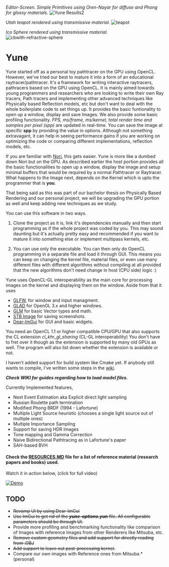 *Editor-Screen. Simple Primitives using Oren-Nayar for diffuse and Phong for glossy materials.*
![Yune Results2](https://github.com/gallickgunner/Yune/blob/Pictures/Images/editor.jpg?raw=true)

*Utah teapot rendered using transmissive material.*
![teapot](https://github.com/gallickgunner/Yune/blob/Pictures/Images/teapot-2kspp-refr.jpg?raw=true)

*Ico Sphere rendered using transmissive material.*
![cbwith-refractive-sphere](https://github.com/gallickgunner/Yune/blob/Pictures/Images/5kspp-CB-Sphere.jpg?raw=true)


# Yune

Yune started off as a personal toy pathtracer on the GPU using OpenCL. However, we've tried our best to mature it into a form of an educational raytracer/pathtracer. It's a framework for writing interactive raytracers, pathracers based on the GPU using OpenCL. It is mainly aimed towards young programmers and researchers who are looking to write their own Ray tracers, Path tracers and implementing other advanced techniques like Physically based Reflection models, etc but don't want to deal with the whole boilerplate code to set things up. It provides the basic funtionality to open up a window, display and save Images. We also provide some basic profiling functionality. *FPS, ms/frame, ms/kernel, total render time and samples per pixel (spp)* are updated in real-time. You can save the image at specific **spp** by providing the value in options. Although not something extravagant, it can help in seeing performance gains if you are working on optimizing the code or comparing different implementations, reflection models, etc.

If you are familiar with [Nori](https://github.com/wjakob/nori), this gets easier. Yune is more like a dumbed down Nori but on the GPU. As described earlier the host portion provides all the basic functionalities to open up a window, display the image and setup minimal buffers that would be required by a normal Pathtracer or Raytracer. What happens to the Image next, depends on the Kernel which is upto the programmer that is **you**.

That being said as this was part of our bachelor thesis on Physically Based Rendering and our personal project, we will be upgrading the GPU portion as well and keep adding new techniques as we study.

You can use this software in two ways.

1. Clone the project as it is, link it's dependencies manually and then start programming as if the whole project was coded by you. This may sound daunting but it's actually pretty easy and recommended if you want to mature it into something else or implement multipass kernels, etc. 

2. You can use only the executable. You can then only do OpenCL programming in a separate file and load it through GUI. This means you can keep on changing the kernel file, material files, or even use many different files with different algorithms without compiling at all provided that the new algorithms don't need change in host (CPU side) logic :)

Yune uses OpenCL-GL interoperability as the main core for processing images on the kernel and displaying them on the window. Aside from that it uses 

* [GLFW](https://github.com/glfw/glfw), for window and input managment.
* [GLAD](https://github.com/Dav1dde/glad) for OpenGL 3.x and higher windows.
* [GLM](https://github.com/g-truc/glm) for basic Vector types and math.
* [STB Image](https://github.com/nothings/stb) for saving screenshots.
* [Dear-ImGui](https://github.com/ocornut/imgui) for GUI and basic widgets.

You need an OpenCL 1.1 or higher compatible CPU/GPU that also supports the CL extension *cl_khr_gl_sharing* (CL-GL interoperability) You don't have to fret over it though as the extension is supported by many old GPUs as well. The program will also list down whether the extension is available or not. 

I haven't added support for build system like Cmake yet. If anybody still wants to compile, I've written some steps in the [wiki](https://github.com/gallickgunner/Yune/wiki/Getting-Started). 

***Check WIKI for guides regarding how to load model files.***

Currently Implemented features,
* Next Event Estimation aka Explicit direct light sampling
* Russian Roulette path termination
* Modified Phong BRDF (1994 - Lafortune)
* Multiple Light Source heuristic (chooses a single light source out of multiple ones)
* Multiple Importance Sampling
* Support for saving HDR Images
* Tone mapping and Gamma Correction
* Naive Bidirectional Pathtracing as in Lafortune's paper
* SAH-based BVH

#### Check the [RESOURCES.MD](https://github.com/gallickgunner/Yune/blob/master/RESOURCES.md) file for a list of reference material (research papers and books) used.

Watch it in action below, (click for full video)

[![Demo](https://i.imgur.com/5JVNva4.gif)](https://www.youtube.com/watch?v=VdJDk3MgG9A)

## TODO

- ~~Revamp UI by using Dear-ImGui~~
- ~~Use ImGui to get rid of the ***yune-options.yun*** file. All configurable parameters should be through UI.~~
- Provide more profiling and benchmarking functionality like comparison of Images with reference Images from other Renderers like Mitsuba, etc.
- ~~Remove custom geometry files and add support for directly reading from .OBJ~~
- ~~Add support to leave out post-processing kernel.~~
- Compare our own images with Reference ones from Mitsuba.* (personal)
